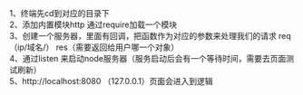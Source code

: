 1、终端先cd到对应的目录下  
2、添加内置模块http  通过require加载一个模块  
3、创建一个服务器，里面有回调，把函数作为对应的参数来处理我们的请求
req （ip/域名/）
res（需要返回给用户哪一个对象）  
4、通过listen 来启动node服务器（服务启动后会有一个等待时间，需要去页面测试刷新）  
5、http://localhost:8080  （127.0.0.1）页面会进入到逻辑
